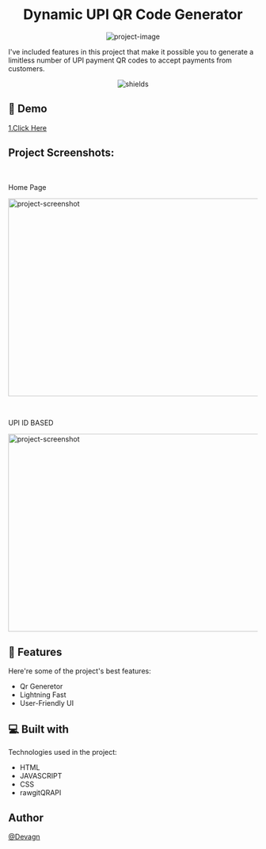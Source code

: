 <h1 align="center" id="title">Dynamic UPI QR Code Generator</h1>

<p align="center"><img src="https://socialify.git.ci/devagn611/upi_qr_code/image?description=1&amp;descriptionEditable=I%27ve%20included%20features%20in%20this%20project%20that%20make%20it%20possible%20you%20to%20generate%20a%20limitless%20number%20of%20UPI%20payment%20QR%20codes%20to%20accept%20payments%20from%20customers.&amp;font=KoHo&amp;language=1&amp;name=1&amp;owner=1&amp;pattern=Circuit%20Board&amp;stargazers=1&amp;theme=Auto" alt="project-image"></p>

<p id="description">I've included features in this project that make it possible you to generate a limitless number of UPI payment QR codes to accept payments from customers.</p>

<p align="center"><img src="https://img.shields.io/badge/license-GPL-blue" alt="shields"></p>

<h2>🚀 Demo</h2>

[1.Click Here](https://upi-qr-code.onrender.com/)</br>
 


<h2>Project Screenshots:</h2>

</br><p>Home Page</p>
<img src="https://drive.google.com/uc?export=view&amp;id=1bO6J5kNjdCikRARWtM4DTIgju_1eNVA9" alt="project-screenshot" width="700" height="400/">

</br><p>UPI ID BASED </p>
<img src="https://drive.google.com/uc?export=view&amp;id=1mpiAyi55yZJK5y_TdBkdDIhuXw_CRS9m" alt="project-screenshot" width="600" height="400/">

  
  
<h2>🧐 Features</h2>

Here're some of the project's best features:

*   Qr Generetor
*   Lightning Fast
*   User-Friendly UI

  
  
<h2>💻 Built with</h2>

Technologies used in the project:

*   HTML
*   JAVASCRIPT
*   CSS
*   rawgitQRAPI

<h2>Author</h2> 

[@Devagn](https://github.com/devagn611)  
